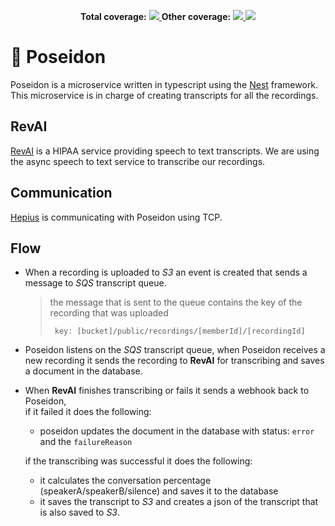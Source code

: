 <p align="center">
  <b>Total coverage:</b>
  <a href="" alt="lines">
    <img src="https://laguna-health-coverage.s3.amazonaws.com/poseidon/badge-lines.svg?branch=develop&kill_cache=1" />
  </a>
  <b>Other coverage:</b>
  <a href="" alt="functions">
    <img src="https://laguna-health-coverage.s3.amazonaws.com/poseidon/badge-functions.svg?branch=develop&kill_cache=1" />
  </a>
  <a href="" alt="statements">
    <img src="https://laguna-health-coverage.s3.amazonaws.com/poseidon/badge-statements.svg?branch=develop&kill_cache=1" />
  </a>
</p>

# 🔱 Poseidon

Poseidon is a microservice written in typescript using the [Nest](https://github.com/nestjs/nest) framework. <br/>
This microservice is in charge of creating transcripts for all the recordings.

## RevAI

[RevAI](https://www.rev.ai/jobs) is a HIPAA service providing speech to text transcripts. We are using the async speech to text service to transcribe our recordings.

## Communication

[Hepius](../../hepius/server) is communicating with Poseidon using TCP.

## Flow

- When a recording is uploaded to _S3_ an event is created that sends a message to _SQS_ transcript queue.

  > the message that is sent to the queue contains the key of the recording that was uploaded <br/>
  >
  > ```
  >  key: [bucket]/public/recordings/[memberId]/[recordingId]
  > ```

- Poseidon listens on the _SQS_ transcript queue, when Poseidon receives a new recording it sends the recording to **RevAI** for transcribing and saves a document in the database.
- When **RevAI** finishes transcribing or fails it sends a webhook back to Poseidon, <br />
  if it failed it does the following:

  - poseidon updates the document in the database with status: `error` and the `failureReason`

  if the transcribing was successful it does the following:

  - it calculates the conversation percentage (speakerA/speakerB/silence) and saves it to the database
  - it saves the transcript to _S3_ and creates a json of the transcript that is also saved to _S3_.
